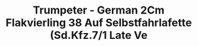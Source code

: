 ---
layout: product
title: "Trumpeter - German 2Cm Flakvierling 38 Auf Selbstfahrlafette (Sd.Kfz.7/1 Late Ve"
price: "TBA" 
desc: "N/A"
img_path: "/assets/img/TRU01524.jpg"
brand: "N/A"
available: false
special_offer: false
new: false
soon: false
cat: "010000"
subcat: "013400"
subsubcat: "0N/A"
sifra: "TRU01524"
---